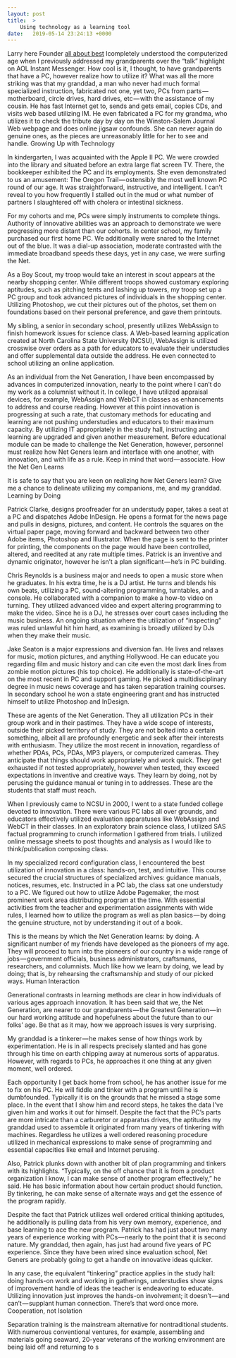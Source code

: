 ```yaml
---
layout: post
title:  >
    Using technology as a learning tool
date:   2019-05-14 23:24:13 +0000
---
```



Larry here Founder [all about best](http://allaboutbest.com) Icompletely understood the computerized age when I previously addressed my grandparents over the “talk” highlight on AOL Instant Messenger. How cool is it, I thought, to have grandparents that have a PC, however realize how to utilize it? What was all the more striking was that my granddad, a man who never had much formal specialized instruction, fabricated not one, yet two, PCs from parts — motherboard, circle drives, hard drives, etc — with the assistance of my cousin. He has fast Internet get to, sends and gets email, copies CDs, and visits web based utilizing IM. He even fabricated a PC for my grandma, who utilizes it to check the tribute day by day on the Winston-Salem Journal Web webpage and does online jigsaw confounds. She can never again do genuine ones, as the pieces are unreasonably little for her to see and handle.
Growing Up with Technology

In kindergarten, I was acquainted with the Apple II PC. We were crowded into the library and situated before an extra large flat screen TV. There, the bookkeeper exhibited the PC and its employments. She even demonstrated to us an amusement: The Oregon Trail — ostensibly the most well known PC round of our age. It was straightforward, instructive, and intelligent. I can’t reveal to you how frequently I stalled out in the mud or what number of partners I slaughtered off with cholera or intestinal sickness.

For my cohorts and me, PCs were simply instruments to complete things. Authority of innovative abilities was an approach to demonstrate we were progressing more distant than our cohorts. In center school, my family purchased our first home PC. We additionally were snared to the Internet out of the blue. It was a dial-up association, moderate contrasted with the immediate broadband speeds these days, yet in any case, we were surfing the Net.

As a Boy Scout, my troop would take an interest in scout appears at the nearby shopping center. While different troops showed customary exploring aptitudes, such as pitching tents and lashing up towers, my troop set up a PC group and took advanced pictures of individuals in the shopping center. Utilizing Photoshop, we cut their pictures out of the photos, set them on foundations based on their personal preference, and gave them printouts.

My sibling, a senior in secondary school, presently utilizes WebAssign to finish homework issues for science class. A Web-based learning application created at North Carolina State University (NCSU), WebAssign is utilized crosswise over orders as a path for educators to evaluate their understudies and offer supplemental data outside the address. He even connected to school utilizing an online application.

As an individual from the Net Generation, I have been encompassed by advances in computerized innovation, nearly to the point where I can’t do my work as a columnist without it. In college, I have utilized appraisal devices, for example, WebAssign and WebCT in classes as enhancements to address and course reading. However at this point innovation is progressing at such a rate, that customary methods for educating and learning are not pushing understudies and educators to their maximum capacity. By utilizing IT appropriately in the study hall, instructing and learning are upgraded and given another measurement. Before educational module can be made to challenge the Net Generation, however, personnel must realize how Net Geners learn and interface with one another, with innovation, and with life as a rule. Keep in mind that word — associate.
How the Net Gen Learns

It is safe to say that you are keen on realizing how Net Geners learn? Give me a chance to delineate utilizing my companions, me, and my granddad.
Learning by Doing

Patrick Clarke, designs proofreader for an understudy paper, takes a seat at a PC and dispatches Adobe InDesign. He opens a format for the news page and pulls in designs, pictures, and content. He controls the squares on the virtual paper page, moving forward and backward between two other Adobe items, Photoshop and Illustrator. When the page is sent to the printer for printing, the components on the page would have been controlled, altered, and reedited at any rate multiple times. Patrick is an inventive and dynamic originator, however he isn’t a plan significant — he’s in PC building.

Chris Reynolds is a business major and needs to open a music store when he graduates. In his extra time, he is a DJ artist. He turns and blends his own beats, utilizing a PC, sound-altering programming, turntables, and a console. He collaborated with a companion to make a how-to video on turning. They utilized advanced video and expert altering programming to make the video. Since he is a DJ, he stresses over court cases including the music business. An ongoing situation where the utilization of “inspecting” was ruled unlawful hit him hard, as examining is broadly utilized by DJs when they make their music.

Jake Seaton is a major expressions and diversion fan. He lives and relaxes for music, motion pictures, and anything Hollywood. He can educate you regarding film and music history and can cite even the most dark lines from zombie motion pictures (his top choice). He additionally is state-of-the-art on the most recent in PC and support gaming. He picked a multidisciplinary degree in music news coverage and has taken separation training courses. In secondary school he won a state engineering grant and has instructed himself to utilize Photoshop and InDesign.

These are agents of the Net Generation. They all utilization PCs in their group work and in their pastimes. They have a wide scope of interests, outside their picked territory of study. They are not bolted into a certain something, albeit all are profoundly energetic and seek after their interests with enthusiasm. They utilize the most recent in innovation, regardless of whether PDAs, PCs, PDAs, MP3 players, or computerized cameras. They anticipate that things should work appropriately and work quick. They get exhausted if not tested appropriately, however when tested, they exceed expectations in inventive and creative ways. They learn by doing, not by perusing the guidance manual or tuning in to addresses. These are the students that staff must reach.

When I previously came to NCSU in 2000, I went to a state funded college devoted to innovation. There were various PC labs all over grounds, and educators effectively utilized evaluation apparatuses like WebAssign and WebCT in their classes. In an exploratory brain science class, I utilized SAS factual programming to crunch information I gathered from trials. I utilized online message sheets to post thoughts and analysis as I would like to think/publication composing class.

In my specialized record configuration class, I encountered the best utilization of innovation in a class: hands-on, test, and intuitive. This course secured the crucial structures of specialized archives: guidance manuals, notices, resumes, etc. Instructed in a PC lab, the class sat one understudy to a PC. We figured out how to utilize Adobe Pagemaker, the most prominent work area distributing program at the time. With essential activities from the teacher and experimentation assignments with wide rules, I learned how to utilize the program as well as plan basics — by doing the genuine structure, not by understanding it out of a book.

This is the means by which the Net Generation learns: by doing. A significant number of my friends have developed as the pioneers of my age. They will proceed to turn into the pioneers of our country in a wide range of jobs — government officials, business administrators, craftsmans, researchers, and columnists. Much like how we learn by doing, we lead by doing; that is, by rehearsing the craftsmanship and study of our picked ways.
Human Interaction

Generational contrasts in learning methods are clear in how individuals of various ages approach innovation. It has been said that we, the Net Generation, are nearer to our grandparents — the Greatest Generation — in our hard working attitude and hopefulness about the future than to our folks’ age. Be that as it may, how we approach issues is very surprising.

My granddad is a tinkerer — he makes sense of how things work by experimentation. He is in all respects precisely slanted and has gone through his time on earth chipping away at numerous sorts of apparatus. However, with regards to PCs, he approaches it one thing at any given moment, well ordered.

Each opportunity I get back home from school, he has another issue for me to fix on his PC. He will fiddle and tinker with a program until he is dumbfounded. Typically it is on the grounds that he missed a stage some place. In the event that I show him and record steps, he takes the data I’ve given him and works it out for himself. Despite the fact that the PC’s parts are more intricate than a carburetor or apparatus drives, the aptitudes my granddad used to assemble it originated from many years of tinkering with machines. Regardless he utilizes a well ordered reasoning procedure utilized in mechanical expressions to make sense of programming and essential capacities like email and Internet perusing.

Also, Patrick plunks down with another bit of plan programming and tinkers with its highlights. “Typically, on the off chance that it is from a product organization I know, I can make sense of another program effectively,” he said. He has basic information about how certain product should function. By tinkering, he can make sense of alternate ways and get the essence of the program rapidly.

Despite the fact that Patrick utilizes well ordered critical thinking aptitudes, he additionally is pulling data from his very own memory, experience, and base learning to ace the new program. Patrick has had just about two many years of experience working with PCs — nearly to the point that it is second nature. My granddad, then again, has just had around five years of PC experience. Since they have been wired since evaluation school, Net Geners are probably going to get a handle on innovative ideas quicker.

In any case, the equivalent “tinkering” practice applies in the study hall: doing hands-on work and working in gatherings, understudies show signs of improvement handle of ideas the teacher is endeavoring to educate. Utilizing innovation just improves the hands-on involvement; it doesn’t — and can’t — supplant human connection. There’s that word once more.
Cooperation, not Isolation

Separation training is the mainstream alternative for nontraditional students. With numerous conventional ventures, for example, assembling and materials going seaward, 20-year veterans of the working environment are being laid off and returning to s